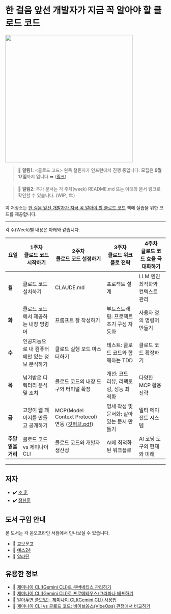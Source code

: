 # 한 걸음 앞선 개발자가 지금 꼭 알아야 할 클로드 코드 
<a href="https://product.kyobobook.co.kr/detail/S000217402731">
<img src="https://contents.kyobobook.co.kr/sih/fit-in/458x0/pdt/9791140715725.jpg" width="400">
</a>
</br>

> 🔔 **알림1:** <클로드 코드> 완독 챌린지가 인프런에서 진행 중입니다. 모집은 **9월 17일**까지 입니다.➡️ ([링크](https://www.inflearn.com/challenge/4%EC%A3%BC-%EA%B3%BC%EC%A0%95-%ED%95%9C-%EA%B1%B8%EC%9D%8C-%EC%95%9E%EC%84%A0-%EA%B0%9C%EB%B0%9C%EC%9E%90%EB%A5%BC-%EC%9C%84))

> 🔔 **알림2:** 추가 문서는 각 주차(week) README.md 또는 아래의 문서 링크로 확인할 수 있습니다. (WIP, 🏗️) 

이 저장소는 [한 걸음 앞선 개발자가 지금 꼭 알아야  할 클로드  코드](https://www.yes24.com/product/goods/152379887) 책에 실습을 위한 코드를 제공합니다.

---

각 주(Week)별 내용은 아래와 같습니다.

| 요일 | **1주차**<br>클로드 코드 시작하기 | **2주차**<br>클로드 코드 설정하기 | **3주차**<br>클로드 워크플로 전략 | **4주차**<br>클로드 코드 효율 극대화하기 |
|------|------|------|------|------|
| **월** | 클로드 코드 설치하기 | CLAUDE.md | 프로젝트 설계 | LLM 엔진 최적화와 컨텍스트 관리 |
| **화** | 클로드 코드에서 제공하는 내장 명령어 | 프롬프트 잘 작성하기 | 부트스트래핑: 프로젝트 초기 구성 자동화 | 사용자 정의 명령어 만들기 |
| **수** | 인공지능으로 내 컴퓨터에만 있는 정보 분석하기 | 클로드 실행 모드 마스터하기 | 테스트: 클로드 코드와 함께하는 TDD | 클로드 코드 확장하기 |
| **목** | 넘겨받은 디렉터리 분석 및 조치 | 클로드 코드의 내장 도구와 터미널 확장 | 개선: 코드 리뷰, 리팩토링, 성능 최적화 | 다양한 MCP 활용 전략 |
| **금** | 고양이 웹 페이지를 만들고 공개하기 | MCP(Model Context Protocol) 연동 ([깃허브.pdf](./week2/Fri/%5B%ED%81%B4%EB%A1%9C%EB%93%9C_%EC%BD%94%EB%93%9C%5D_p196_%EA%B9%83%ED%97%88%EB%B8%8C_MCP_%EC%84%9C%EB%B2%84_%EC%B6%94%EA%B0%80%ED%95%98%EA%B8%B0.pdf)) | 명세 작성 및 문서화: 살아 있는 문서 만들기 | 멀티 에이전트 시스템 |
| **주말 읽을거리** | 클로드 코드 vs 제미나이 CLI | 클로드 코드와 개발자 생산성 | AI에 최적화된 워크플로 | AI 코딩 도구의 현재와 미래 |

---

## 저자
- ✔️   [조 훈](https://github.com/sysnet4admin)
- ✔️   [정찬훈](https://github.com/keyolk)

## 도서 구입 안내
본 도서는 각 온오프라인 서점에서 만나보실 수 있습니다.
- 📍  [교보문고](https://gilbut.co/c/25087705fh)
- 📍  [예스24](https://gilbut.co/c/25089736aH)
- 📍  [알라딘](https://gilbut.co/c/25082385Mq)

## 유용한 정보
-  📜 [제미나이 CLI(Gemini CLI)로 쿠버네티스 관리하기](https://yozm.wishket.com/magazine/detail/3228/)
-  📜 [제미나이 CLI(Gemini CLI)로 프로메테우스/그라파나 배포하기](https://yozm.wishket.com/magazine/detail/3239/)
-  📜 [알아두면 쓸모있는 제미나이 CLI(Gemini CLI) 사용법](https://yozm.wishket.com/magazine/detail/3259/)
-  📜 [제미나이 CLI vs 클로드 코드: 바이브옵스(VibeOps) 관점에서 비교하기](https://yozm.wishket.com/magazine/detail/3334/)


